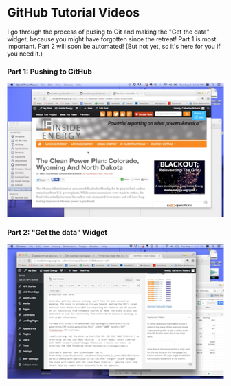 # GitHub Tutorial Videos

I go through the process of pusing to Git and making the "Get the data" widget, because you might have forgotten since the retreat! Part 1 is most important. Part 2 will soon be automated! (But not yet, so it's here for you if you need it.)

### Part 1: Pushing to GitHub

[![](/images/demo1.png)](https://www.youtube.com/watch?v=fK4pnyMuFQA)

### Part 2: "Get the data" Widget

[![](/images/demo2.png)](https://www.youtube.com/watch?v=gDzYq1XroQI)